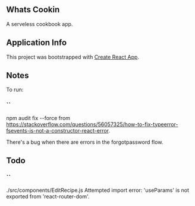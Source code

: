 ## Whats Cookin

A serveless cookbook app.

## Application Info

This project was bootstrapped with [Create React App](https://github.com/facebook/create-react-app).

## Notes

To run:

### ``
npm audit fix --force  from https://stackoverflow.com/questions/56057325/how-to-fix-typeerror-fsevents-is-not-a-constructor-react-error.

There's a bug when there are errors in the forgotpassword flow.

## Todo

### ``
./src/components/EditRecipe.js
Attempted import error: 'useParams' is not exported from 'react-router-dom'.